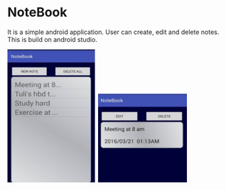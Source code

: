 # NoteBook

It is a simple android application. User can create, edit and delete notes. This is build on android studio.

<img src="https://github.com/tamanna037/NoteBook/blob/master/n1.jpg" height="300" width="200">

<img src="https://github.com/tamanna037/NoteBook/blob/master/n2.jpg" height="200" width="200">
